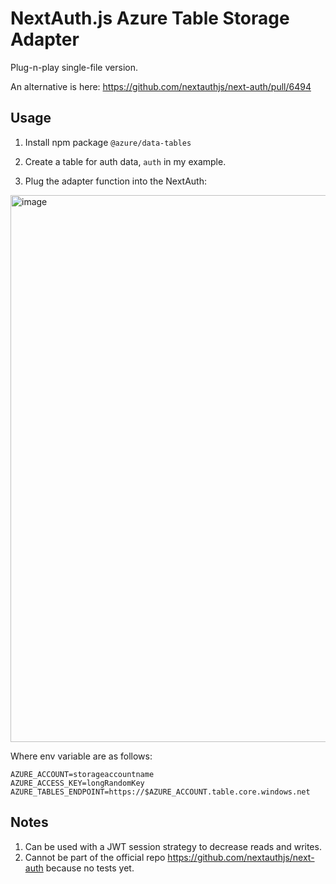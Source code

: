 # NextAuth.js Azure Table Storage Adapter

Plug-n-play single-file version.

An alternative is here: https://github.com/nextauthjs/next-auth/pull/6494

## Usage

1. Install npm package `@azure/data-tables`

2. Create a table for auth data, `auth` in my example.

3. Plug the adapter function into the NextAuth:

<img width="875" alt="image" src="https://user-images.githubusercontent.com/106996965/214249315-d498f211-06a1-43d0-b0f1-5079e0729e12.png">

Where env variable are as follows:
```
AZURE_ACCOUNT=storageaccountname
AZURE_ACCESS_KEY=longRandomKey
AZURE_TABLES_ENDPOINT=https://$AZURE_ACCOUNT.table.core.windows.net
```

## Notes

1. Can be used with a JWT session strategy to decrease reads and writes.
2. Cannot be part of the official repo https://github.com/nextauthjs/next-auth because no tests yet.

